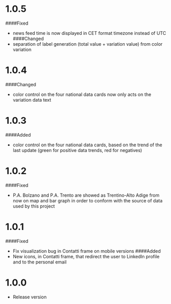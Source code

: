 # 1.0.5
####Fixed
* news feed time is now displayed in CET format timezone instead of UTC
####Changed
* separation of label generation (total value + variation value) from color variation
# 1.0.4
####Changed
* color control on the four national data cards now only acts on the variation data text
# 1.0.3
####Added
* color control on the four national data cards, based on the trend of the last update (green for positive data trends,
red for negatives)
# 1.0.2
####Fixed
* P.A. Bolzano and P.A. Trento are showed as Trentino-Alto Adige from now on map and bar graph in order to conform with 
the source of data used by this project 
# 1.0.1
####Fixed
* Fix visualization bug in Contatti frame on mobile versions
####Added
* New icons, in Contatti frame, that redirect the user to LinkedIn profile and to the personal email

# 1.0.0

* Release version
